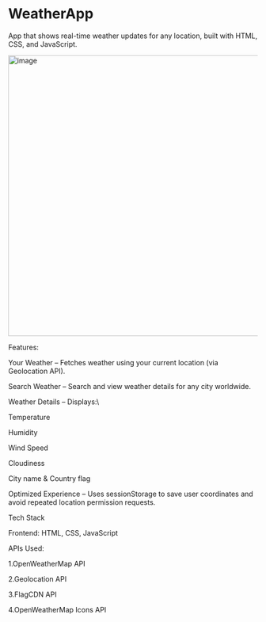 # WeatherApp
App that shows real-time weather updates for any location, built with HTML, CSS, and JavaScript.


<img width="1118" height="567" alt="image" src="https://github.com/user-attachments/assets/fae9f735-804f-403e-9a6d-82619a7a6c5a" />




Features:

Your Weather – Fetches weather using your current location (via Geolocation API).

Search Weather – Search and view weather details for any city worldwide.


Weather Details – Displays:\

Temperature 

Humidity 

Wind Speed 

Cloudiness 

City name & Country flag 

Optimized Experience – Uses sessionStorage to save user coordinates and avoid repeated location permission requests.




Tech Stack

Frontend: HTML, CSS, JavaScript

APIs Used:

  1.OpenWeatherMap API
  
  2.Geolocation API
  
  3.FlagCDN API
  
  4.OpenWeatherMap Icons API




